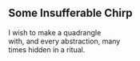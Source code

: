 Some Insufferable Chirp
-----------------------
I wish to make a quadrangle  
with, and every abstraction, many  
times hidden in a ritual.  
